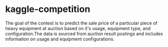 # kaggle-competition

The goal of the contest is to predict the sale price of a particular piece of heavy equipment at auction based on it's usage, equipment type, and configuration.The data is sourced from auction result postings and includes information on usage and equipment configurations.
